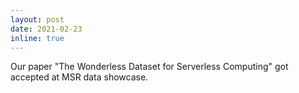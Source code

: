 ```yaml
---
layout: post
date: 2021-02-23
inline: true
---
```


Our paper "The Wonderless Dataset for Serverless Computing"
got accepted at MSR data showcase.

